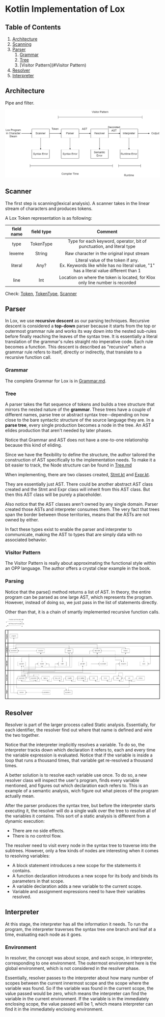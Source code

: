 # Kotlin Implementation of Lox

## Table of Contents
1. [Architecture](#Architecture)
2. [Scanning](#Scanning)
3. [Parser](#Parser)
   1. [Grammar](#Architecture)
   2. [Tree](#Tree)
   3. [Visitor Pattern](#Visitor Pattern)
4. [Resolver](#Resolver)
5. [Interpreter](#Interpreter)


## Architecture
Pipe and filter.

![pipeAndFilter](pipeAndFilter.png)

## Scanner
The first step is scanning(lexical analysis). A scanner takes in the linear stream of characters and produces tokens.

A Lox Token representation is as following:

| field name | field type |                                                           Comment                                                            |
|:----------:|:----------:|:----------------------------------------------------------------------------------------------------------------------------:|
|    type    | TokenType  |                            Type for each keyword, operator, bit of punctuation, and literal type                             |
|   lexeme   |   String   |                                          Raw character in the original input stream                                          |
|  literal   |    Any?    | Literal value of the token if any.<br>Ex. Keywords like while has no literal value, "1" has a literal value different than 1 |
|    line    |    Int     |                        Location on where the token is located, for Klox only line number is recorded                         |

Check: [Token](./src/main/kotlin/Token.kt), [TokenType](./src/main/kotlin/TokenType.kt), [Scanner](./src/main/kotlin/Scanner.kt)

## Parser
In Lox, we use **recursive descent** as our parsing techniques. Recursive descent is considered a **top-down** parser because it starts from the top or outermost grammar rule and works its way down into the nested sub-rules before finally reaching the leaves of the syntax tree. It is essentially a literal translation of the grammar's rules straight nto imperative code. Each rule becomes a function. This descent is described as "recursive" when a grammar rule refers to itself, directly or indirectly, that translate to a recursive function call.

### Grammar
The complete Grammar for Lox is in [Grammar.md](./Grammar.md).

### Tree
A parser takes the flat sequence of tokens and builds a tree structure that mirrors the nested nature of the **grammar**. These trees have a couple of different names, parse tree or abstract syntax tree--depending on how close to the bare syntactic structure of the source language they are. In a **parse tree**, every single production becomes a node in the tree. An AST elides production that aren't needed by later phases.

Notice that Grammar and AST does not have a one-to-one relationship because this kind of eliding. 

Since we have the flexibility to define the structure, the author tailored the construction of AST specifically to the implementation needs. To make it a bit easier to track, the Node structure can be found in [Tree.md](./Tree.md)

When implementing, there are two classes created, [Stmt.kt](./src/main/kotlin/Stmt.kt) and [Expr.kt](./src/main/kotlin/Expr.kt). 

They are essentially just AST. There could be another abstract AST class created and the Stmt and Expr class will inherit from this AST class. But then this AST class will be purely a placeholder.

Also notice that the AST classes aren't owned by any single domain. Parser created those ASTs and interpreter consumes them. The very fact that trees span the border between those territories, means that the ASTs are not owned by either.

In fact these types exist to enable the parser and interpreter to communicate, making the AST to types that are simply data with no associated behavior.

### Visitor Pattern
The Visitor Pattern is really about approximating the functional style within an OPP language. The author offers a crystal clear example in the book. 

### Parsing
Notice that the parse() method returns a list of AST. In theory, the entire program can be parsed as one large AST, which represents the program. However, instead of doing so, we just pass in the list of statements directly.

Other than that, it is a chain of smartly implemented recursive function calls.

![ParserCallChain](ParserCallChain.png)

## Resolver
Resolver is part of the larger process called Static analysis. Essentially, for each identifier, the resolver find out where that name is defined and wire the two together.

Notice that the interpreter implicitly resolves a variable. To do so, the interpreter tracks down which declaration it refers to, each and every time the variable expression is evaluated. Notice that if the variable is inside a loop that runs a thousand times, that variable get re-resolved a thousand times.

A better solution is to resolve each variable use once. To do so, a new resolver class will inspect the user's program, finds every variable mentioned, and figures out which declaration each refers to. This is an example of a semantic analysis, wich figure out what pieces of the program actually mean.

After the parser produces the syntax tree, but before the interpreter starts executing it, the resolver will do a single walk over the tree to resolve all of the variables it contains. This sort of a static analysis is different from a dynamic execution:
- There are no side effects.
- There is no control flow.

The resolver need to visit every node in the syntax tree to traverse into the subtrees. However, only a few kinds of nodes are interesting when it comes to resolving variables:
- A block statement introduces a new scope for the statements it contains.
- A function declaration introduces a new scope for its body and binds its parameters in that scope.
- A variable declaration adds a new variable to the current scope.
- Variable and assignment expressions need to have their variables resolved. 

## Interpreter
At this stage, the interpreter has all the information it needs. To run the program, the interpreter traverses the syntax tree one branch and leaf at a time, evaluating each node as it goes. 
### Environment
In resolver, the concept was about scope, and each scope, in interpreter, corresponding to one environment. The outermost environment here is the global environment, which is not considered in the resolver phase. 

Essentially, resolver passes to the interpreter about how many number of scopes between the current innermost scope and the scope where the variable was found. So if the variable was found in the current scope, the value passed would be zero, which means the interpreter can find the variable in the current environment. If the variable is in the immediately enclosing scope, the value passed will be 1, which means interpreter can find it in the immediately enclosing environment. 


